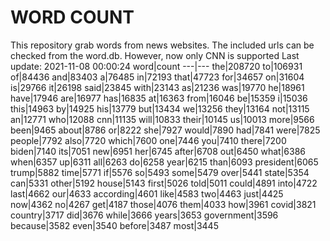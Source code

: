 # WORD COUNT
This repository grab words from news websites. The included urls can be checked from the word.db.
However, now only CNN is supported
Last update: 2021-11-08 00:00:24
word|count
---|---
the|208720
to|106931
of|84436
and|83403
a|76485
in|72193
that|47723
for|34657
on|31604
is|29766
it|26198
said|23845
with|23143
as|21236
was|19770
he|18961
have|17946
are|16977
has|16835
at|16363
from|16046
be|15359
i|15036
this|14963
by|14925
his|13779
but|13434
we|13256
they|13164
not|13115
an|12771
who|12088
cnn|11135
will|10833
their|10145
us|10013
more|9566
been|9465
about|8786
or|8222
she|7927
would|7890
had|7841
were|7825
people|7792
also|7720
which|7600
one|7446
you|7410
there|7200
biden|7140
its|7051
new|6951
her|6745
after|6708
out|6450
what|6386
when|6357
up|6311
all|6263
do|6258
year|6215
than|6093
president|6065
trump|5882
time|5771
if|5576
so|5493
some|5479
over|5441
state|5354
can|5331
other|5192
house|5143
first|5026
told|5011
could|4891
into|4722
last|4662
our|4633
according|4601
like|4583
two|4463
just|4425
now|4362
no|4267
get|4187
those|4076
them|4033
how|3961
covid|3821
country|3717
did|3676
while|3666
years|3653
government|3596
because|3582
even|3540
before|3487
most|3445
